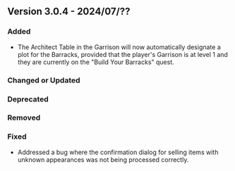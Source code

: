 ## Version 3.0.4 - 2024/07/??

### Added
- The Architect Table in the Garrison will now automatically designate a plot for the Barracks, provided that the player's Garrison is at level 1 and they are currently on the "Build Your Barracks" quest.
### Changed or Updated
### Deprecated
### Removed
### Fixed
- Addressed a bug where the confirmation dialog for selling items with unknown appearances was not being processed correctly.